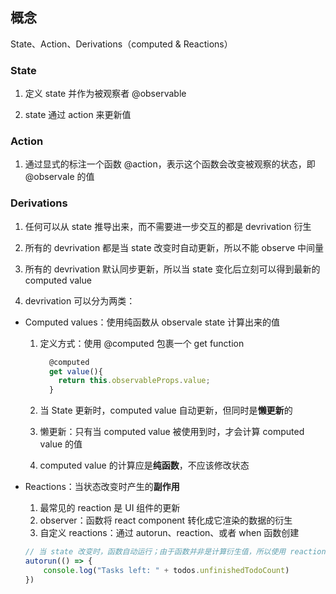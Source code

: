 ## 概念

State、Action、Derivations（computed & Reactions）



### State

1. 定义 state 并作为被观察者 @observable

2. state 通过 action 来更新值

   

### Action

1. 通过显式的标注一个函数 @action，表示这个函数会改变被观察的状态，即 @observale 的值



### Derivations

1. 任何可以从 state 推导出来，而不需要进一步交互的都是 devrivation 衍生

2. 所有的 devrivation 都是当 state 改变时自动更新，所以不能 observe 中间量
3. 所有的 devrivation 默认同步更新，所以当 state 变化后立刻可以得到最新的 computed value

3. devrivation 可以分为两类：

- Computed values：使用纯函数从 observale state 计算出来的值

  1. 定义方式：使用 @computed 包裹一个 get function

     ```javascript
       @computed
       get value(){
         return this.observableProps.value;
       }
     ```

  2. 当 State 更新时，computed value 自动更新，但同时是**懒更新**的

  3. 懒更新：只有当 computed value 被使用到时，才会计算 computed value 的值

  4. computed value 的计算应是**纯函数**，不应该修改状态

- Reactions：当状态改变时产生的**副作用**

  1. 最常见的 reaction 是 UI 组件的更新
  2. observer：函数将 react component 转化成它渲染的数据的衍生
  3. 自定义 reactions：通过 autorun、reaction、或者 when 函数创建

  ```javascript
  // 当 state 改变时，函数自动运行；由于函数并非是计算衍生值，所以使用 reaction 的形式
  autorun(() => {
      console.log("Tasks left: " + todos.unfinishedTodoCount)
  })
  ```


